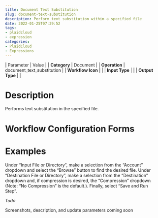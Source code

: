 ```yaml
---
title: Document Text Substitution
slug: document-text-substitution
description: Perform text substitution within a specified file
date: 2022-01-25T07:39:52
tags:
- plaidcloud
- expression
categories:
- PlaidCloud
- Expressions
---
```





| Parameter | Value |
| **Category** | Document |
| **Operation** | document\_text\_substitution |
| **Workflow Icon** |  |
| **Input Type** |  |
| **Output Type** |  |

# Description


Performs text substitution in the specified file.



# Workflow Configuration Forms



# Examples


Under “Input File or Directory”, make a selection from the “Account” dropdown and select the “Browse” button to find the desired file. Under “Destination File or Directory”, make a selection from the “Destination” dropdown and, if compression is desired, the “Compression” dropdown (Note: “No Compression” is the default.). Finally, select “Save and Run Step”.



*Todo*


Screenshots, description, and update parameters coming soon

